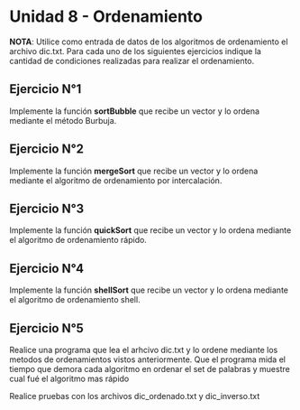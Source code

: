 # Unidad 8 - Ordenamiento

**NOTA**: Utilice como entrada de datos de los algoritmos de ordenamiento el
archivo dic.txt.  Para cada uno de los siguientes ejercicios indique la
cantidad de condiciones realizadas para realizar el ordenamiento.


## Ejercicio N°1

Implemente la función **sortBubble** que recibe un vector y lo ordena mediante
el método Burbuja.


## Ejercicio N°2

Implemente la función **mergeSort** que recibe un vector  y lo ordena
mediante el algoritmo de ordenamiento por intercalación.


## Ejercicio N°3

Implemente la función **quickSort** que recibe un vector y lo ordena mediante
el algoritmo de ordenamiento rápido.


## Ejercicio N°4

Implemente la función **shellSort** que recibe un vector y lo ordena mediante el
algoritmo de ordenamiento shell.

## Ejercicio N°5

Realice una programa que lea el arhcivo dic.txt y lo ordene mediante los
metodos de ordenamientos vistos anteriormente. Que el programa mida el
tiempo que demora cada algoritmo en ordenar el set de palabras y muestre
cual fué el  algoritmo mas rápido

Realice pruebas con los archivos dic_ordenado.txt y dic_inverso.txt
